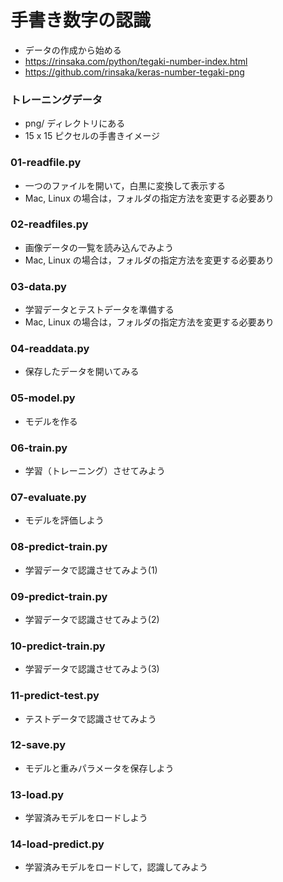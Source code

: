 # 手書き数字の認識
- データの作成から始める
- https://rinsaka.com/python/tegaki-number-index.html
- https://github.com/rinsaka/keras-number-tegaki-png

### トレーニングデータ
- png/ ディレクトリにある
- 15 x 15 ピクセルの手書きイメージ

### 01-readfile.py
- 一つのファイルを開いて，白黒に変換して表示する
- Mac, Linux の場合は，フォルダの指定方法を変更する必要あり

### 02-readfiles.py
- 画像データの一覧を読み込んでみよう
- Mac, Linux の場合は，フォルダの指定方法を変更する必要あり

### 03-data.py
- 学習データとテストデータを準備する
- Mac, Linux の場合は，フォルダの指定方法を変更する必要あり

### 04-readdata.py
- 保存したデータを開いてみる

### 05-model.py
- モデルを作る

### 06-train.py
- 学習（トレーニング）させてみよう

### 07-evaluate.py
- モデルを評価しよう

### 08-predict-train.py
- 学習データで認識させてみよう(1)

### 09-predict-train.py
- 学習データで認識させてみよう(2)

### 10-predict-train.py
- 学習データで認識させてみよう(3)

### 11-predict-test.py
- テストデータで認識させてみよう

### 12-save.py
- モデルと重みパラメータを保存しよう

### 13-load.py
- 学習済みモデルをロードしよう

### 14-load-predict.py
- 学習済みモデルをロードして，認識してみよう
